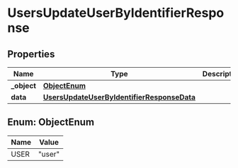 

# UsersUpdateUserByIdentifierResponse


## Properties

| Name | Type | Description | Notes |
|------------ | ------------- | ------------- | -------------|
|**_object** | [**ObjectEnum**](#ObjectEnum) |  |  |
|**data** | [**UsersUpdateUserByIdentifierResponseData**](UsersUpdateUserByIdentifierResponseData.md) |  |  |



## Enum: ObjectEnum

| Name | Value |
|---- | -----|
| USER | &quot;user&quot; |



